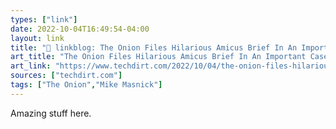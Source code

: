 ```yaml
---
types: ["link"]
date: 2022-10-04T16:49:54-04:00
layout: link
title: "🔗 linkblog: The Onion Files Hilarious Amicus Brief In An Important Case, And Actually Makes A Key Point In The Best Way Possible | Techdirt'"
art_title: "The Onion Files Hilarious Amicus Brief In An Important Case, And Actually Makes A Key Point In The Best Way Possible | Techdirt"
art_link: "https://www.techdirt.com/2022/10/04/the-onion-files-hilarious-amicus-brief-in-an-important-case-that-actually-makes-a-key-point-in-the-best-way-possible/"
sources: ["techdirt.com"]
tags: ["The Onion","Mike Masnick"]
---
```

Amazing stuff here.
 
